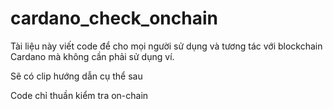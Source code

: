 # cardano_check_onchain

Tài liệu này viết code để cho mọi người sử dụng và tương tác với blockchain Cardano mà không cần phải sử dụng ví.

Sẽ có clip hướng dẫn cụ thể sau

Code chỉ thuần kiểm tra on-chain

